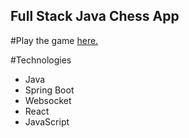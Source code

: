 ## Full Stack Java Chess App

#Play the game [here.](https://chess-c486876bf51a.herokuapp.com/)


#Technologies
- Java
- Spring Boot
- Websocket
- React
- JavaScript
